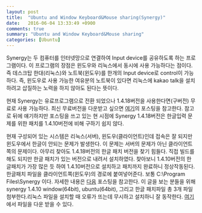 ```yaml
---
layout: post
title:  "Ubuntu and Window Keyboard&Mouse sharing(Synergy)"
date:   2016-06-04 13:33:49 +0900
comments: true
summary: "Ubuntu and Window Keyboard&Mouse sharing"
categories: [Ubuntu]
---
```


Synergy는 두 컴퓨터를 인터넷망으로 연결하여 Input device를 공유하도록 하는 프로그램이다. 이 프로그램의 장점은 윈도우와 리눅스에서 동시에 사용 가능하다는 점이다. 즉 데스크탑 한대(리눅스)와 노트북(윈도우)를 한개의 Input device로 control이 가능하다. 즉, 윈도우로 사용 가능한 여유분의 노트북이 있다면 리눅스에 kakao talk을 설치하려고 삽질하는 노력을 하지 않아도 된다는 뜻이다.

현재 Synergy는 유료프로그램으로 전환 되었으나 1.4.18버전을 사용한다면(구버전) 무료로 사용 가능하다. 최신 무료버전을 다운받고 싶으면 [여기](http://storycompiler.tistory.com/37)의 포스팅을 참고한다. 참고로 뒤에 얘기하지만 포스팅을 쓰고 있는 현 시점에 Synergy 1.4.18버전은 한글입력 문제를 위한 패치를 1.4.10버전에 비해 구하기 쉽지 않다.

현재 구성되어 있는 시스템은 리눅스(서버), 윈도우(클라이언트)인데 접속은 잘 되지만 윈도우에서 한글이 안되는 문제가 발생한다. 이 문제는 서버의 문제가 아닌 클라이언트 쪽의 문제이다. 아무리 찾아도 1.4.18버전의 한글 패치 버전을 찾기 힘들다. 직접 빌드를 해도 되지만 한글 패치가 있는 버전으로 내려서 설치하였다. 찾아보니 1.4.10버전의 한글패치가 가장 많은 듯 하여 1.4.10버전으로 설치하고 패치까지 완료하니 정상작동된다. 한글패치 파일을 클라이언트쪽(윈도우)의 경로에 붙여넣어준다. 보통 C:\Program Files\Synergy 이다. 자세한 내용은 [다음](http://blog.shgeum.com/entry/Synergy-1410-x86-x64-%ED%95%9C%EA%B8%80-%ED%8C%A8%EC%B9%98) 포스팅을 참고한다. 이 글을 보는 분들을 위해 synergy 1.4.10 window(64bit), ubuntu(64bit), 그리고 한글 패치파일 총 3개 파일 첨부한다.리눅스 파일을 설치할 때 오류가 뜨는데 무시하고 설치하니 잘 동작한다. [여기](Download/Synergy/1.4.10.zip)에서 파일을 다운 받을 수 있다.
